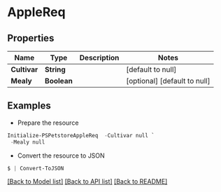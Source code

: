 # AppleReq
## Properties

Name | Type | Description | Notes
------------ | ------------- | ------------- | -------------
**Cultivar** | **String** |  | [default to null]
**Mealy** | **Boolean** |  | [optional] [default to null]

## Examples

- Prepare the resource
```powershell
Initialize-PSPetstoreAppleReq  -Cultivar null `
 -Mealy null
```

- Convert the resource to JSON
```powershell
$ | Convert-ToJSON
```

[[Back to Model list]](../README.md#documentation-for-models) [[Back to API list]](../README.md#documentation-for-api-endpoints) [[Back to README]](../README.md)

